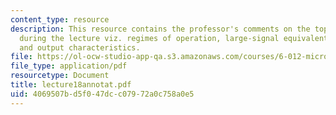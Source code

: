 ```yaml
---
content_type: resource
description: This resource contains the professor's comments on the topics covered
  during the lecture viz. regimes of operation, large-signal equivalent circuit model,
  and output characteristics.
file: https://ol-ocw-studio-app-qa.s3.amazonaws.com/courses/6-012-microelectronic-devices-and-circuits-fall-2005/4069507bd5f047dcc07972a0c758a0e5_lecture18annotat.pdf
file_type: application/pdf
resourcetype: Document
title: lecture18annotat.pdf
uid: 4069507b-d5f0-47dc-c079-72a0c758a0e5
---
```

